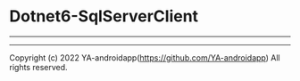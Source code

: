 # Dotnet6-SqlServerClient

---

---

Copyright (c) 2022 YA-androidapp(https://github.com/YA-androidapp) All rights reserved.
